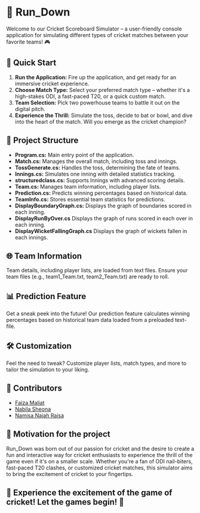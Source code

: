 
# 🏏 Run_Down

Welcome to our Cricket Scoreboard Simulator – a user-friendly console application for simulating different types of cricket matches between your favorite teams! 🎮

## 🚀 Quick Start

1. **Run the Application:** Fire up the application, and get ready for an immersive cricket experience.
2. **Choose Match Type:** Select your preferred match type – whether it's a high-stakes ODI, a fast-paced T20, or a quick custom match.
3. **Team Selection:** Pick two powerhouse teams to battle it out on the digital pitch.
4. **Experience the Thrill:** Simulate the toss, decide to bat or bowl, and dive into the heart of the match. Will you emerge as the cricket champion?

## 📂 Project Structure

- **Program.cs:** Main entry point of the application.
- **Match.cs:** Manages the overall match, including toss and innings.
- **TossGenerate.cs:** Handles the toss, determining the fate of teams.
- **Innings.cs:** Simulates one inning with detailed statistics tracking.
- **structuredclass.cs:** Supports Innings with advanced scoring details.
- **Team.cs:** Manages team information, including player lists.
- **Prediction.cs:** Predicts winning percentages based on historical data.
- **TeamInfo.cs:** Stores essential team statistics for predictions.
- **DisplayBoundaryGraph.cs:** Displays the graph of boundaries scored in each inning.
- **DisplayRunByOver.cs** Displays the graph of runs scored in each over in each inning.
- **DisplayWicketFallingGraph.cs** Displays the graph of wickets fallen in each innings. 

## 🌐 Team Information

Team details, including player lists, are loaded from text files. Ensure your team files (e.g., team1_Team.txt, team2_Team.txt) are ready to roll.

## 📊 Prediction Feature

Get a sneak peek into the future! Our prediction feature calculates winning percentages based on historical team data loaded from a preloaded text-file.

## 🛠️ Customization

Feel the need to tweak? Customize player lists, match types, and more to tailor the simulation to your liking.

## 🏏 Contributors

- [Faiza Maliat](https://github.com/FaizaM07)
- [Nabila Sheona](https://github.com/nabila-sheona)
- [Namisa Najah Raisa](https://github.com/N4N48)

## 🌟 Motivation for the project

Run_Down was born out of our passion for cricket and the desire to create a fun and interactive way for cricket enthusiasts to experience the thrill of the game even if it's on a smaller scale. Whether you're a fan of ODI nail-biters, fast-paced T20 clashes, or customized cricket matches, this simulator aims to bring the excitement of cricket to your fingertips.

## 🌟 Experience the excitement of the game of cricket! Let the games begin! 🌟

